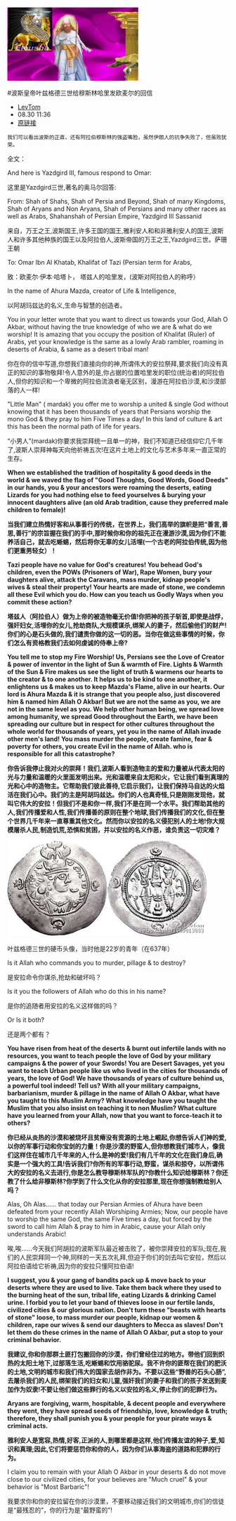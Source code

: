 ![](imgs/01.jpg)

#波斯皇帝叶兹格德三世给穆斯林哈里发欧麦尔的回信

* [LevTom](http://m.weibo.cn/u/1969013883)
* 08.30 11:36
* [原链接](http://media.weibo.cn/article?id=2309404014136597077559)

`我们可以看出波斯的正直，还有阿拉伯穆斯林的强盗嘴脸，虽然伊朗人的抗争失败了，但虽败犹荣。`

全文：

And here is Yazdgird III, famous respond to Omar:

这里是Yazdgird三世,著名的奥马尔回答:

From: Shah of Shahs, Shah of Persia and Beyond, Shah of many Kingdoms, Shah of Aryans and Non Aryans, Shah of Persians and many other races as well as Arabs, Shahanshah of Persian Empire, Yazdgird III Sassanid

来自，万王之王,波斯国王,许多王国的国王,雅利安人和和非雅利安人的国王,波斯人和许多其他种族的国王以及阿拉伯人,波斯帝国的万王之王,Yazdgird三世。萨珊王朝

To: Omar Ibn Al Khatab, Khalifat of Tazi (Persian term for Arabs,

致：欧麦尔·伊本·哈塔卜，  塔兹人的哈里发，(波斯对阿拉伯人的称呼）

In the name of Ahura Mazda, creator of Life & Intelligence,

以阿胡玛兹达的名义,生命与智慧的创造者。

You in your letter wrote that you want to direct us towards your God, Allah O Akbar, without having the true knowledge of who we are & what do we worship! It is amazing that you occupy the position of Khalifat (Ruler) of Arabs, yet your knowledge is the same as a lowly Arab rambler, roaming in deserts of Arabia, & same as a desert tribal man!

你在你的信中写道,你想我们直接向你的神,所谓伟大的安拉祭拜,要求我们向没有真正的知识的事物敬拜!令人意外的是,你占据的位置哈里发的职位(统治者)的阿拉伯人,但你的知识和一个卑微的阿拉伯流浪者毫无区别，漫游在阿拉伯沙漠,和沙漠部落的人一样!

"Little Man" ( mardak) you offer me to worship a united & single God without knowing that it has been thousands of years that Persians worship the mono God & they pray to him Five Times a day! In this land of culture & art this has been the normal path of life for years.

“小男人”(mardak)你要求我崇拜统一且单一的神，我们不知道已经信仰它几千年了,波斯人崇拜神每天向他祈祷五次!在这片土地上的文化与艺术多年来一直正常的生存。

**When we established the tradition of hospitality & good deeds in the world & we waved the flag of "Good Thoughts, Good Words, Good Deeds" in our hands, you & your ancestors were roaming the deserts, eating Lizards for you had nothing else to feed yourselves & burying your innocent daughters alive (an old Arab tradition, cause they preferred male children to female)!**

**当我们建立热情好客和从事善行的传统，在世界上，我们高举的旗帜是把“善言,善思,善行”的宗旨握在我们的手中,那时候你和你的祖先正在漫游沙漠,因为你们不能养活自己，就去吃蜥蜴，然后将你无辜的女儿活埋(一个古老的阿拉伯传统,因为他们更重男轻女）！**

**​Tazi people have no value for God's creatures! You behead God's children, even the POWs (Prisoners of War), Rape Women, bury your daughters alive, attack the Caravans, mass murder, kidnap people's wives & steal their property! Your hearts are made of stone, we condemn all these Evil which you do. How can you teach us Godly Ways when you commit these action?**

**塔兹人（阿拉伯人）做为上帝的被造物毫无价值!你把神的孩子斩首,即使是战俘，强奸妇女,活埋你的女儿,抢劫商队,大规模谋杀,绑架人的妻子，然后偷他们的财产!你们的心是石头做的,我们谴责你做的这一切的恶。当你在做这些事情的时候，你们怎么有资格教我们去如何虔诚的侍奉上帝?**

**You tell me to stop my Fire Worship! Us, Persians see the Love of Creator & power of inventor in the light of Sun & warmth of Fire. Lights & Warmth of the Sun & Fire makes us see the light of truth & warmens our hearts to the creator & to one another. It helps us to be kind to one another, it enlightens us & makes us to keep Mazda's Flame, alive in our hearts. Our lord is Ahura Mazda & it is strange that you people also, just discovered him & named him Allah O Akbar! But we are not the same as you, we are not in the same level as you. We help other human being, we spread love among humanity, we spread Good throughout the Earth, we have been spreading our culture but in respect for other cultures throughout the whole world for thousands of years, yet you in the name of Allah invade other men's land! You mass murder the people, create famine, fear & poverty for others, you create Evil in the name of Allah. who is responsible for all this catastrophe?**

**你告诉我停止我对火的崇拜！我们,波斯人看到造物主的爱和力量被从代表太阳的光与力量和温暖的火里面发明出来。光和温暖来自太阳和火，它让我们看到真理的光和心中的造物主。它帮助我们彼此善待,它启示我们，让我们保持马自达的火焰活在我们心中。我们的主是阿胡玛兹达。你们的人也真奇怪,只是刚刚发现他，就叫它伟大的安拉！但我们不是和你一样,我们不是在同一个水平。我们帮助其他的人,我们传播爱和人性,我们传播善的原则在整个地球,我们传播我们的文化,但在整个世界几千年来一直尊重其他文化。然而你以安拉的名义侵犯别人的土地!你大规模屠杀人民,制造饥荒,恐惧和贫困，并以安拉的名义作恶，谁负责这一切灾难？**

![](imgs/02.jpg)

叶兹格德三世的硬币头像，当时他是22岁的青年（在637年）

​Is it Allah who commands you to murder, pillage & to destroy?

是安拉命令你谋杀,抢劫和破坏吗？

Is it you the followers of Allah who do this in his name?

是你的追随者用安拉的名义这样做的吗？

Or Is it both?

还是两个都有？

**You have risen from heat of the deserts & burnt out infertile lands with no resources, you want to teach people the love of God by your military campaigns & the power of your Swords! You are Desert Savages, yet you want to teach Urban people like us who lived in the cities for thousands of years, the love of God! We have thousands of years of culture behind us, a powerful tool indeed! Tell us? With all your military campaigns, barbarianism, murder & pillage in the name of Allah O Akbar, what have you taught to this Muslim Army? What knowledge have you taught the Muslim that you also insist on teaching it to non Muslim? What culture have you learned from your Allah, now that you want to force-teach it to others?**

**你已经从炎热的沙漠和被烧坏且贫瘠没有资源的土地上崛起,你想告诉人们神的爱,以你的军事行动和你宝剑的力量！你是沙漠的野蛮人,但你想教我们城市人，像我们这样住在城市几千年来的人,什么是神的爱!我们有几千年的文化在我们身后,确实是一个强大的工具!告诉我们?你所有的军事行动,野蛮，谋杀和掠夺，以所谓伟大的安拉的名义去进行,你是怎么教导穆斯林军队的?你教什么知识给穆斯林？你还教了什么给非穆斯林?你学到了什么文化从你的安拉那里,现在你想强制教给别人吗？**



Alas, Oh Alas...... that today our Persian Armies of Ahura have been defeated from your recently Allah Worshiping Armies; Now, our people have to worship the same God, the same Five times a day, but forced by the sword to call him Allah & pray to him in Arabic, cause your Allah only understands Arabic!

唉,唉……今天我们阿胡拉的波斯军队最近被击败了，被你崇拜安拉的军队;现在,我们的人民崇拜同一个神,同样的一天五次礼拜,但迫于你们的剑去叫它安拉，然后以阿拉伯语给它祈祷,因为你的安拉只懂阿拉伯语!

**I suggest, you & your gang of bandits pack up & move back to your deserts where they are used to live. Take them back where they used to the burning heat of the sun, tribal life, eating Lizards & drinking Camel urine. I forbid you to let your band of thieves loose in our fertile lands, civilized cities & our glorious nation. Don't turn these "beasts with hearts of stone" loose, to mass murder our people, kidnap our women & children, rape our wives & send our daughters to Mecca as slaves! Don't let them do these crimes in the name of Allah O Akbar, put a stop to your criminal behavior.**

**我建议,你和你那群土匪打包搬回你的沙漠，你们曾经住过的地方。带他们回到炽热的太阳土地下,过部落生活,吃蜥蜴和饮用骆驼尿。我不许你的匪帮在我们的肥沃的土地,文明的城市和我们伟大的国家去胡作非为。不要以这些“野兽的石头心肠”,去屠杀我们的人民,绑架我们的妇女和儿童,强奸我们的妻子和我们的孩子发送到麦加作为奴隶!不要让他们做这些罪行的名义以安拉的名义,停止你们的犯罪行为。**

**Aryans are forgiving, warm, hospitable, & decent people and everywhere they went, they have spread seeds of friendship, love, knowledge & truth; therefore, they shall  punish you & your people for your pirate ways & criminal acts.**

**雅利安人是宽容,热情,好客,正派的人,到哪里都是这样,他们传播友谊的种子,爱,知识和真理;因此,它们将要惩罚你和你的人，因为你们从事海盗的道路和犯罪的行为。**

I claim you to remain with your Allah O Akbar in your deserts & do not move close to our civilized cities, for your believes are "Much cruel" & your behavior is "Most Barbaric"!

我要求你和你的安拉留在你的沙漠里，不要移动接近我们的文明城市,你们的信徒是“最残忍的”，你的行为是“最野蛮的”!